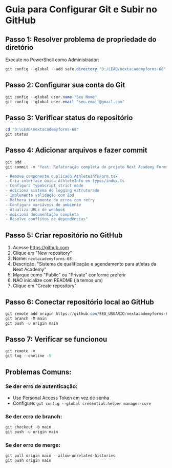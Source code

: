 # Guia para Configurar Git e Subir no GitHub

## Passo 1: Resolver problema de propriedade do diretório
Execute no PowerShell como Administrador:
```powershell
git config --global --add safe.directory "D:/LEAD/nextacademyforms-68"
```

## Passo 2: Configurar sua conta do Git
```powershell
git config --global user.name "Seu Nome"
git config --global user.email "seu.email@gmail.com"
```

## Passo 3: Verificar status do repositório
```powershell
cd "D:\LEAD\nextacademyforms-68"
git status
```

## Passo 4: Adicionar arquivos e fazer commit
```powershell
git add .
git commit -m "feat: Refatoração completa do projeto Next Academy Forms

- Remove componente duplicado AthleteInfoForm.tsx
- Cria interface única AthleteInfo em types/index.ts
- Configura TypeScript strict mode
- Adiciona sistema de logging estruturado
- Implementa validação com Zod
- Melhora tratamento de erros com retry
- Configura variáveis de ambiente
- Atualiza URLs de webhook
- Adiciona documentação completa
- Resolve conflitos de dependências"
```

## Passo 5: Criar repositório no GitHub
1. Acesse https://github.com
2. Clique em "New repository"
3. Nome: `nextacademyforms-68`
4. Descrição: "Sistema de qualificação e agendamento para atletas da Next Academy"
5. Marque como "Public" ou "Private" conforme preferir
6. NÃO inicialize com README (já temos um)
7. Clique em "Create repository"

## Passo 6: Conectar repositório local ao GitHub
```powershell
git remote add origin https://github.com/SEU_USUARIO/nextacademyforms-68.git
git branch -M main
git push -u origin main
```

## Passo 7: Verificar se funcionou
```powershell
git remote -v
git log --oneline -5
```

## Problemas Comuns:

### Se der erro de autenticação:
- Use Personal Access Token em vez de senha
- Configure: `git config --global credential.helper manager-core`

### Se der erro de branch:
```powershell
git checkout -b main
git push -u origin main
```

### Se der erro de merge:
```powershell
git pull origin main --allow-unrelated-histories
git push origin main
```
